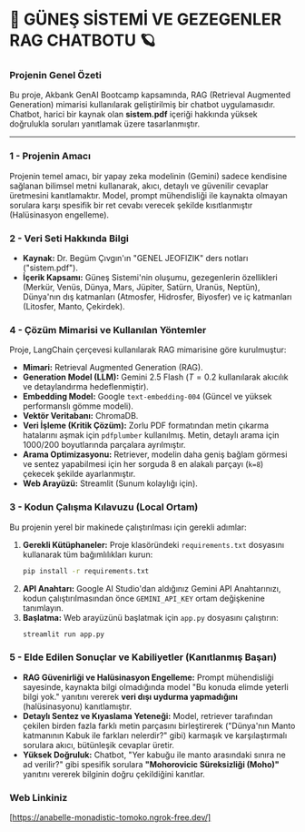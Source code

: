 # 🚀 GÜNEŞ SİSTEMİ VE GEZEGENLER RAG CHATBOTU 🪐

### Projenin Genel Özeti
Bu proje, Akbank GenAI Bootcamp kapsamında, RAG (Retrieval Augmented Generation) mimarisi kullanılarak geliştirilmiş bir chatbot uygulamasıdır. Chatbot, harici bir kaynak olan **sistem.pdf** içeriği hakkında yüksek doğrulukla soruları yanıtlamak üzere tasarlanmıştır.

---

### 1 - Projenin Amacı
Projenin temel amacı, bir yapay zeka modelinin (Gemini) sadece kendisine sağlanan bilimsel metni kullanarak, akıcı, detaylı ve güvenilir cevaplar üretmesini kanıtlamaktır. Model, prompt mühendisliği ile kaynakta olmayan sorulara karşı spesifik bir ret cevabı verecek şekilde kısıtlanmıştır (Halüsinasyon engelleme).

### 2 - Veri Seti Hakkında Bilgi
* **Kaynak:** Dr. Begüm Çıvgın'ın "GENEL JEOFIZIK" ders notları ("sistem.pdf").
* **İçerik Kapsamı:** Güneş Sistemi'nin oluşumu, gezegenlerin özellikleri (Merkür, Venüs, Dünya, Mars, Jüpiter, Satürn, Uranüs, Neptün), Dünya'nın dış katmanları (Atmosfer, Hidrosfer, Biyosfer) ve iç katmanları (Litosfer, Manto, Çekirdek).

### 4 - Çözüm Mimarisi ve Kullanılan Yöntemler
Proje, LangChain çerçevesi kullanılarak RAG mimarisine göre kurulmuştur:
* **Mimari:** Retrieval Augmented Generation (RAG).
* **Generation Model (LLM):** Gemini 2.5 Flash ($T=0.2$ kullanılarak akıcılık ve detaylandırma hedeflenmiştir).
* **Embedding Model:** Google `text-embedding-004` (Güncel ve yüksek performanslı gömme modeli).
* **Vektör Veritabanı:** ChromaDB.
* **Veri İşleme (Kritik Çözüm):** Zorlu PDF formatından metin çıkarma hatalarını aşmak için `pdfplumber` kullanılmış. Metin, detaylı arama için 1000/200 boyutlarında parçalara ayrılmıştır.
* **Arama Optimizasyonu:** Retriever, modelin daha geniş bağlam görmesi ve sentez yapabilmesi için her sorguda 8 en alakalı parçayı (`k=8`) çekecek şekilde ayarlanmıştır.
* **Web Arayüzü:** Streamlit (Sunum kolaylığı için).

### 3 - Kodun Çalışma Kılavuzu (Local Ortam)
Bu projenin yerel bir makinede çalıştırılması için gerekli adımlar:

1.  **Gerekli Kütüphaneler:** Proje klasöründeki `requirements.txt` dosyasını kullanarak tüm bağımlılıkları kurun:
    ```bash
    pip install -r requirements.txt
    ```
2.  **API Anahtarı:** Google AI Studio'dan aldığınız Gemini API Anahtarınızı, kodun çalıştırılmasından önce `GEMINI_API_KEY` ortam değişkenine tanımlayın.
3.  **Başlatma:** Web arayüzünü başlatmak için `app.py` dosyasını çalıştırın:
    ```bash
    streamlit run app.py
    ```

### 5 - Elde Edilen Sonuçlar ve Kabiliyetler (Kanıtlanmış Başarı)
* **RAG Güvenirliği ve Halüsinasyon Engelleme:** Prompt mühendisliği sayesinde, kaynakta bilgi olmadığında model "Bu konuda elimde yeterli bilgi yok." yanıtını vererek **veri dışı uydurma yapmadığını** (halüsinasyonu) kanıtlamıştır.
* **Detaylı Sentez ve Kıyaslama Yeteneği:** Model, retriever tarafından çekilen birden fazla farklı metin parçasını birleştirerek ("Dünya'nın Manto katmanının Kabuk ile farkları nelerdir?" gibi) karmaşık ve karşılaştırmalı sorulara akıcı, bütünleşik cevaplar üretir.
* **Yüksek Doğruluk:** Chatbot, "Yer kabuğu ile manto arasındaki sınıra ne ad verilir?" gibi spesifik sorulara **"Mohorovicic Süreksizliği (Moho)"** yanıtını vererek bilginin doğru çekildiğini kanıtlar.

### Web Linkiniz

[https://anabelle-monadistic-tomoko.ngrok-free.dev/]



